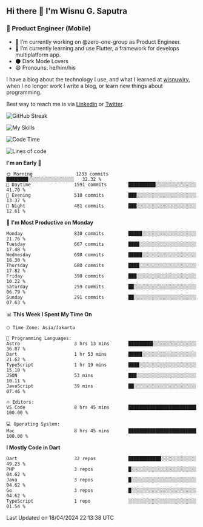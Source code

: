 ## Hi there 👋 I'm Wisnu G. Saputra

### :mobile_phone_off: Product Engineer (Mobile)

- 🔭 I’m currently working on @zero-one-group as Product Engineer.
- 🌱 I’m currently learning and use Flutter, a framework for develops multiplatform app.
- 🌑 Dark Mode Lovers
- 😄 Pronouns: he/him/his

I have a blog about the technology I use, and what I learned at [wisnuwiry](https://wisnuwiry.space/), when I no longer work I write a blog, or learn new things about programming.

Best way to reach me is via [Linkedin](https://www.linkedin.com/in/wisnu-saputra/) or [Twitter](https://twitter.com/wisnuwiry).

![GitHub Streak](https://streak-stats.demolab.com?user=wisnuwiry&theme=dark&hide_border=true)

![My Skills](https://skillicons.dev/icons?i=dart,flutter,kotlin,swift,go,js,css,neovim,git,linux&perline=5)

<!--START_SECTION:waka-->
![Code Time](http://img.shields.io/badge/Code%20Time-1%2C180%20hrs%2013%20mins-blue)

![Lines of code](https://img.shields.io/badge/From%20Hello%20World%20I%27ve%20Written-4.4%20million%20lines%20of%20code-blue)

**I'm an Early 🐤** 

```text
🌞 Morning                1233 commits        ████████░░░░░░░░░░░░░░░░░   32.32 % 
🌆 Daytime                1591 commits        ██████████░░░░░░░░░░░░░░░   41.70 % 
🌃 Evening                510 commits         ███░░░░░░░░░░░░░░░░░░░░░░   13.37 % 
🌙 Night                  481 commits         ███░░░░░░░░░░░░░░░░░░░░░░   12.61 % 
```
📅 **I'm Most Productive on Monday** 

```text
Monday                   830 commits         █████░░░░░░░░░░░░░░░░░░░░   21.76 % 
Tuesday                  667 commits         ████░░░░░░░░░░░░░░░░░░░░░   17.48 % 
Wednesday                698 commits         █████░░░░░░░░░░░░░░░░░░░░   18.30 % 
Thursday                 680 commits         ████░░░░░░░░░░░░░░░░░░░░░   17.82 % 
Friday                   390 commits         ███░░░░░░░░░░░░░░░░░░░░░░   10.22 % 
Saturday                 259 commits         ██░░░░░░░░░░░░░░░░░░░░░░░   06.79 % 
Sunday                   291 commits         ██░░░░░░░░░░░░░░░░░░░░░░░   07.63 % 
```


📊 **This Week I Spent My Time On** 

```text
🕑︎ Time Zone: Asia/Jakarta

💬 Programming Languages: 
Astro                    3 hrs 13 mins       █████████░░░░░░░░░░░░░░░░   36.87 % 
Dart                     1 hr 53 mins        █████░░░░░░░░░░░░░░░░░░░░   21.62 % 
TypeScript               1 hr 19 mins        ████░░░░░░░░░░░░░░░░░░░░░   15.10 % 
JSON                     53 mins             ███░░░░░░░░░░░░░░░░░░░░░░   10.11 % 
JavaScript               39 mins             ██░░░░░░░░░░░░░░░░░░░░░░░   07.46 % 

🔥 Editors: 
VS Code                  8 hrs 45 mins       █████████████████████████   100.00 % 

💻 Operating System: 
Mac                      8 hrs 45 mins       █████████████████████████   100.00 % 
```

**I Mostly Code in Dart** 

```text
Dart                     32 repos            ████████████░░░░░░░░░░░░░   49.23 % 
PHP                      3 repos             █░░░░░░░░░░░░░░░░░░░░░░░░   04.62 % 
Java                     3 repos             █░░░░░░░░░░░░░░░░░░░░░░░░   04.62 % 
Go                       3 repos             █░░░░░░░░░░░░░░░░░░░░░░░░   04.62 % 
TypeScript               1 repo              ░░░░░░░░░░░░░░░░░░░░░░░░░   01.54 % 
```




 Last Updated on 18/04/2024 22:13:38 UTC
<!--END_SECTION:waka-->
